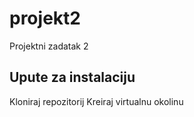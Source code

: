 # projekt2
Projektni zadatak 2

## Upute za instalaciju
Kloniraj repozitorij
Kreiraj virtualnu okolinu
